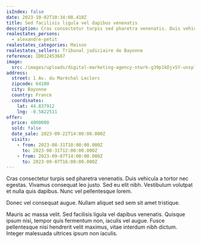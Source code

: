```yaml
---
isIndex: false
date: 2023-10-02T10:34:08.410Z
title: Sed facilisis ligula vel dapibus venenatis
description: Cras consectetur turpis sed pharetra venenatis. Duis vehicula a tortor nec egestas.
realestates_persons:
  - alexandre-petit
realestates_categories: Maison
realestates_sellers: Tribunal judiciaire de Bayonne
reference: ID012453687
image:
  src: /images/uploads/digital-marketing-agency-ntwrk-g39p1kDjvSY-unsplash.jpg
address:
  street: 1 Av. du Maréchal Leclerc
  zipcode: 64100
  city: Bayonne
  country: France
  coordinates:
    lat: 44.837912
    lng: -0.5822511
offer:
  price: 4000000
  sold: false
  date_sale: 2023-09-22T14:00:00.000Z
  visits:
    - from: 2023-08-31T10:00:00.000Z
      to: 2023-08-31T12:00:00.000Z
    - from: 2023-09-07T14:00:00.000Z
      to: 2023-09-07T16:00:00.000Z
---
```

Cras consectetur turpis sed pharetra venenatis. Duis vehicula a tortor nec egestas. Vivamus consequat leo justo. Sed eu elit nibh. Vestibulum volutpat et nulla quis dapibus. Nunc vel pellentesque lorem. 


Donec vel consequat augue. Nullam aliquet sed sem sit amet tristique. 



Mauris ac massa velit. Sed facilisis ligula vel dapibus venenatis. Quisque ipsum nisi, tempor quis fermentum non, iaculis vel augue. Fusce pellentesque nisi hendrerit velit maximus, vitae interdum nibh dictum. Integer malesuada ultrices ipsum non iaculis.
